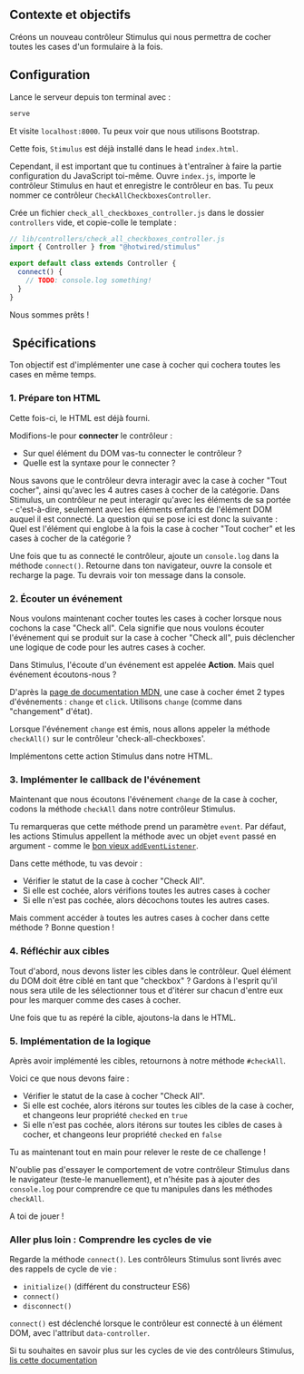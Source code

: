 ## Contexte et objectifs

Créons un nouveau contrôleur Stimulus qui nous permettra de cocher toutes les cases d'un formulaire à la fois.

## Configuration

Lance le serveur depuis ton terminal avec :

```bash
serve
```

Et visite `localhost:8000`. Tu peux voir que nous utilisons Bootstrap.

Cette fois, `Stimulus` est déjà installé dans le head `index.html`.

Cependant, il est important que tu continues à t'entraîner à faire la partie configuration du JavaScript toi-même. Ouvre `index.js`, importe le contrôleur Stimulus en haut et enregistre le contrôleur en bas. Tu peux nommer ce contrôleur `CheckAllCheckboxesController`.

Crée un fichier `check_all_checkboxes_controller.js` dans le dossier `controllers` vide, et copie-colle le template :

```javascript
// lib/controllers/check_all_checkboxes_controller.js
import { Controller } from "@hotwired/stimulus"

export default class extends Controller {
  connect() {
    // TODO: console.log something!
  }
}
```

Nous sommes prêts !

##  Spécifications

Ton objectif est d'implémenter une case à cocher qui cochera toutes les cases en même temps.

### 1. Prépare ton HTML

Cette fois-ci, le HTML est déjà fourni.

Modifions-le pour **connecter** le contrôleur :
- Sur quel élément du DOM vas-tu connecter le contrôleur ?
- Quelle est la syntaxe pour le connecter ?

Nous savons que le contrôleur devra interagir avec la case à cocher "Tout cocher", ainsi qu'avec les 4 autres cases à cocher de la catégorie. Dans Stimulus, un contrôleur ne peut interagir qu'avec les éléments de sa portée - c'est-à-dire, seulement avec les éléments enfants de l'élément DOM auquel il est connecté. La question qui se pose ici est donc la suivante : Quel est l'élément qui englobe à la fois la case à cocher "Tout cocher" et les cases à cocher de la catégorie ?

Une fois que tu as connecté le contrôleur, ajoute un `console.log` dans la méthode `connect()`. Retourne dans ton navigateur, ouvre la console et recharge la page. Tu devrais voir ton message dans la console.

### 2. Écouter un événement

Nous voulons maintenant cocher toutes les cases à cocher lorsque nous cochons la case "Check all". Cela signifie que nous voulons écouter l'événement qui se produit sur la case à cocher "Check all", puis déclencher une logique de code pour les autres cases à cocher.

Dans Stimulus, l'écoute d'un événement est appelée **Action**. Mais quel événement écoutons-nous ?

D'après la [page de documentation MDN](https://developer.mozilla.org/en-US/docs/Web/HTML/Element/input/checkbox), une case à cocher émet 2 types d'événements : `change` et `click`. Utilisons `change` (comme dans "changement" d'état).

Lorsque l'événement `change` est émis, nous allons appeler la méthode `checkAll()` sur le contrôleur 'check-all-checkboxes'.

Implémentons cette action Stimulus dans notre HTML.

### 3. Implémenter le callback de l'événement

Maintenant que nous écoutons l'événement `change` de la case à cocher, codons la méthode `checkAll` dans notre contrôleur Stimulus.

Tu remarqueras que cette méthode prend un paramètre `event`. Par défaut, les actions Stimulus appellent la méthode avec un objet `event` passé en argument - comme le [bon vieux `addEventListener`](https://developer.mozilla.org/en-US/docs/Web/API/EventTarget/addEventListener).

Dans cette méthode, tu vas devoir :
- Vérifier le statut de la case à cocher "Check All".
- Si elle est cochée, alors vérifions toutes les autres cases à cocher
- Si elle n'est pas cochée, alors décochons toutes les autres cases.

Mais comment accéder à toutes les autres cases à cocher dans cette méthode ? Bonne question !

### 4. Réfléchir aux cibles

Tout d'abord, nous devons lister les cibles dans le contrôleur. Quel élément du DOM doit être ciblé en tant que "checkbox" ? Gardons à l'esprit qu'il nous sera utile de les sélectionner tous et d'itérer sur chacun d'entre eux pour les marquer comme des cases à cocher.

Une fois que tu as repéré la cible, ajoutons-la dans le HTML.

### 5. Implémentation de la logique

Après avoir implémenté les cibles, retournons à notre méthode `#checkAll`.

Voici ce que nous devons faire :
- Vérifier le statut de la case à cocher "Check All".
- Si elle est cochée, alors itérons sur toutes les cibles de la case à cocher, et changeons leur propriété `checked` en `true`
- Si elle n'est pas cochée, alors itérons sur toutes les cibles de cases à cocher, et changeons leur propriété `checked` en `false`

Tu as maintenant tout en main pour relever le reste de ce challenge !

N'oublie pas d'essayer le comportement de votre contrôleur Stimulus dans le navigateur (teste-le manuellement), et n'hésite pas à ajouter des `console.log` pour comprendre ce que tu manipules dans les méthodes `checkAll`.

A toi de jouer !

### Aller plus loin : Comprendre les cycles de vie

Regarde la méthode `connect()`. Les contrôleurs Stimulus sont livrés avec des rappels de cycle de vie :
- `initialize()` (différent du constructeur ES6)
- `connect()`
- `disconnect()`

`connect()` est déclenché lorsque le contrôleur est connecté à un élément DOM, avec l'attribut `data-controller`.

Si tu souhaites en savoir plus sur les cycles de vie des contrôleurs Stimulus, [lis cette documentation](https://stimulus.hotwire.dev/reference/lifecycle-callbacks)
